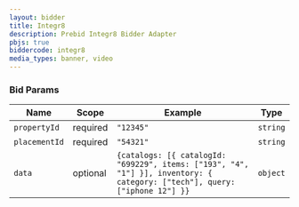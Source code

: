 ```yaml
---
layout: bidder
title: Integr8
description: Prebid Integr8 Bidder Adapter
pbjs: true
biddercode: integr8
media_types: banner, video
---
```



### Bid Params

| Name          | Scope    | Example            | Type      |
|---------------|----------|--------------------|-----------|
| `propertyId`  | required | `"12345"`          | `string`  |
| `placementId` | required | `"54321"`          | `string`  |
| `data`        | optional | `{catalogs: [{ catalogId: "699229", items: ["193", "4", "1"] }], inventory: { category: ["tech"], query: ["iphone 12"] }}` | `object` |
